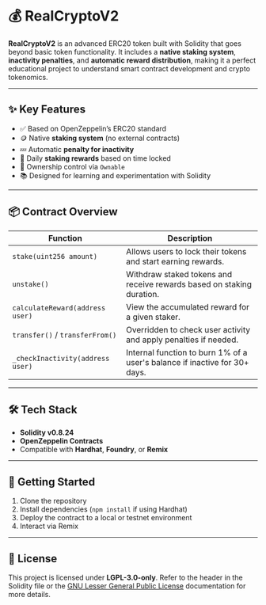 # 💰 RealCryptoV2

**RealCryptoV2** is an advanced ERC20 token built with Solidity that goes beyond basic token functionality. It includes a **native staking system**, **inactivity penalties**, and **automatic reward distribution**, making it a perfect educational project to understand smart contract development and crypto tokenomics.

---

## ✨ Key Features

- ✅ Based on OpenZeppelin’s ERC20 standard
- 🪙 Native **staking system** (no external contracts)
- 💤 Automatic **penalty for inactivity**
- 🎁 Daily **staking rewards** based on time locked
- 🔐 Ownership control via `Ownable`
- 📚 Designed for learning and experimentation with Solidity

---

## 📦 Contract Overview

| Function | Description |
|----------|-------------|
| `stake(uint256 amount)` | Allows users to lock their tokens and start earning rewards. |
| `unstake()` | Withdraw staked tokens and receive rewards based on staking duration. |
| `calculateReward(address user)` | View the accumulated reward for a given staker. |
| `transfer()` / `transferFrom()` | Overridden to check user activity and apply penalties if needed. |
| `_checkInactivity(address user)` | Internal function to burn 1% of a user's balance if inactive for 30+ days. |

---

## 🛠️ Tech Stack

- **Solidity v0.8.24**
- **OpenZeppelin Contracts**
- Compatible with **Hardhat**, **Foundry**, or **Remix**

---

## 🚀 Getting Started

1. Clone the repository
2. Install dependencies (`npm install` if using Hardhat)
3. Deploy the contract to a local or testnet environment
4. Interact via Remix
---

## 📜 License

This project is licensed under **LGPL-3.0-only**. Refer to the header in the Solidity file or the [GNU Lesser General Public License](https://spdx.org/licenses/LGPL-3.0-only.html) documentation for more details.
